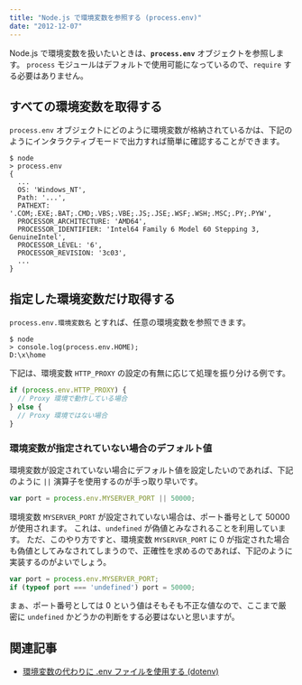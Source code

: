 ```yaml
---
title: "Node.js で環境変数を参照する (process.env)"
date: "2012-12-07"
---
```


Node.js で環境変数を扱いたいときは、**`process.env`** オブジェクトを参照します。
`process` モジュールはデフォルトで使用可能になっているので、`require` する必要はありません。


すべての環境変数を取得する
----

`process.env` オブジェクトにどのように環境変数が格納されているかは、下記のようにインタラクティブモードで出力すれば簡単に確認することができます。

```
$ node
> process.env
{
  ...
  OS: 'Windows_NT',
  Path: '...',
  PATHEXT: '.COM;.EXE;.BAT;.CMD;.VBS;.VBE;.JS;.JSE;.WSF;.WSH;.MSC;.PY;.PYW',
  PROCESSOR_ARCHITECTURE: 'AMD64',
  PROCESSOR_IDENTIFIER: 'Intel64 Family 6 Model 60 Stepping 3, GenuineIntel',
  PROCESSOR_LEVEL: '6',
  PROCESSOR_REVISION: '3c03',
  ...
}
```

指定した環境変数だけ取得する
----

`process.env.環境変数名` とすれば、任意の環境変数を参照できます。

```
$ node
> console.log(process.env.HOME);
D:\x\home
```

下記は、環境変数 `HTTP_PROXY` の設定の有無に応じて処理を振り分ける例です。

```javascript
if (process.env.HTTP_PROXY) {
  // Proxy 環境で動作している場合
} else {
  // Proxy 環境ではない場合
}
```

### 環境変数が指定されていない場合のデフォルト値

環境変数が設定されていない場合にデフォルト値を設定したいのであれば、下記のように `||` 演算子を使用するのが手っ取り早いです。

```javascript
var port = process.env.MYSERVER_PORT || 50000;
```

環境変数 `MYSERVER_PORT` が設定されていない場合は、ポート番号として 50000 が使用されます。
これは、`undefined` が偽値とみなされることを利用しています。
ただ、このやり方ですと、環境変数 `MYSERVER_PORT` に 0 が指定された場合も偽値としてみなされてしまうので、正確性を求めるのであれば、下記のように実装するのがよいでしょう。

```javascript
var port = process.env.MYSERVER_PORT;
if (typeof port === 'undefined') port = 50000;
```

まぁ、ポート番号としては 0 という値はそもそも不正な値なので、ここまで厳密に `undefined` かどうかの判断をする必要はないと思いますが。


関連記事
----

- [環境変数の代わりに .env ファイルを使用する (dotenv)](./dotenv.html)

